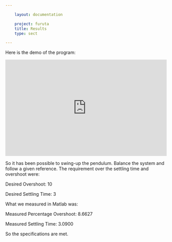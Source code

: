```yaml
---

    layout: documentation

    project: furuta
    title: Results
    type: sect

---
```


Here is the demo of the program:

<iframe width="100%" height="300" margin="0 auto" src="https://www.youtube.com/embed/AnSHYs3rYOY" frameborder="0" allow="accelerometer; autoplay; encrypted-media; gyroscope; picture-in-picture" allowfullscreen></iframe>

So it has been possible to swing-up the pendulum. Balance the system and follow a given reference. The requirement over the settling time and overshoot were:

Desired Overshoot:
    10

Desired Settling Time:
    3

What we measured in Matlab was:

Measured Percentage Overshoot:
    8.6627

Measured Settling Time:
    3.0900

So the specifications are met.